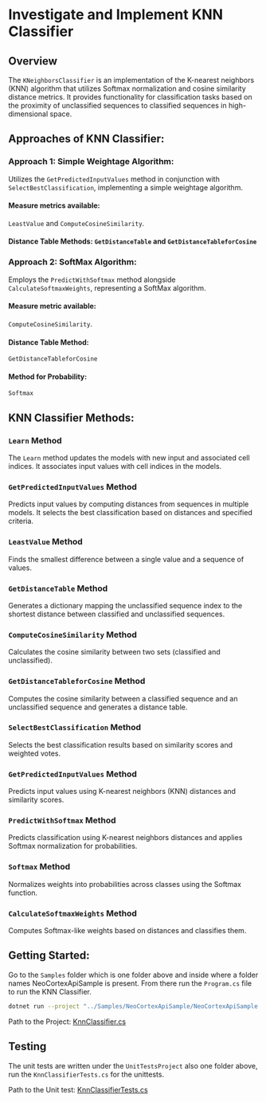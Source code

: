 # Investigate and Implement KNN Classifier

## Overview

The `KNeighborsClassifier` is an implementation of the K-nearest neighbors (KNN) algorithm that utilizes Softmax normalization and cosine similarity distance metrics. It provides functionality for classification tasks based on the proximity of unclassified sequences to classified sequences in high-dimensional space.

## Approaches of KNN Classifier:

### Approach 1: Simple Weightage Algorithm:
Utilizes the `GetPredictedInputValues` method in conjunction with `SelectBestClassification`, implementing a simple weightage algorithm.

#### Measure metrics available: 

`LeastValue` and `ComputeCosineSimilarity`.

#### Distance Table Methods: `GetDistanceTable` and `GetDistanceTableforCosine`

### Approach 2: SoftMax Algorithm:
Employs the `PredictWithSoftmax` method alongside `CalculateSoftmaxWeights`, representing a SoftMax algorithm.

#### Measure metric available: 

`ComputeCosineSimilarity`.

#### Distance Table Method: 

`GetDistanceTableforCosine`

#### Method for Probability: 

`Softmax`


## KNN Classifier Methods:

### `Learn` Method

The `Learn` method updates the models with new input and associated cell indices. It associates input values with cell indices in the models.

### `GetPredictedInputValues` Method

Predicts input values by computing distances from sequences in multiple models. It selects the best classification based on distances and specified criteria.

### `LeastValue` Method
Finds the smallest difference between a single value and a sequence of values.

### `GetDistanceTable` Method
Generates a dictionary mapping the unclassified sequence index to the shortest distance between classified and unclassified sequences.

### `ComputeCosineSimilarity` Method
Calculates the cosine similarity between two sets (classified and unclassified).

### `GetDistanceTableforCosine` Method
Computes the cosine similarity between a classified sequence and an unclassified sequence and generates a distance table.

### `SelectBestClassification` Method
Selects the best classification results based on similarity scores and weighted votes.

### `GetPredictedInputValues` Method
Predicts input values using K-nearest neighbors (KNN) distances and similarity scores.

### `PredictWithSoftmax` Method
Predicts classification using K-nearest neighbors distances and applies Softmax normalization for probabilities.

### `Softmax` Method
Normalizes weights into probabilities across classes using the Softmax function.

### `CalculateSoftmaxWeights` Method
Computes Softmax-like weights based on distances and classifies them.

## Getting Started:

Go to the `Samples` folder which is one folder above and inside where a folder names NeoCortexApiSample is present.
From there run the `Program.cs` file to run the KNN Classifier.

```bash
dotnet run --project "../Samples/NeoCortexApiSample/NeoCortexApiSample.csproj"
```

Path to the
Project: [KnnClassifier.cs](https://github.com/IndranilSaha09/neocortexapi/blob/master/source/NeoCortexApi/Classifiers/KnnClassifier.cs)

## Testing

The unit tests are written under the `UnitTestsProject` also one folder above, run the `KnnClassifierTests.cs` for the
unittests.

Path to the Unit
test: [KnnClassifierTests.cs](https://github.com/IndranilSaha09/neocortexapi/blob/master/source/UnitTestsProject/KnnClassifierTests.cs)



